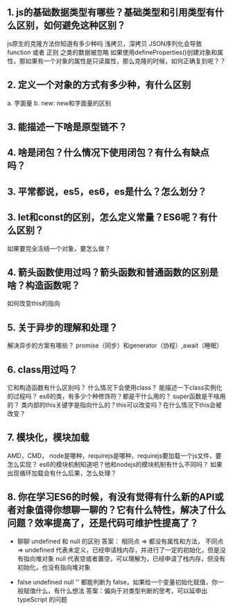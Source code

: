 ## 1. js的基础数据类型有哪些？基础类型和引用类型有什么区别，如何避免这种区别？
js原生的克隆方法你知道有多少种吗
浅拷贝，深拷贝
JSON序列化会导致 function 或者 正则 之类的数据被忽略
如果使用defineProperties()创建对象和属性，那如果有一个对象的属性是只读属性，那么克隆的时候，如何正确复刻呢？？

## 2. 定义一个对象的方式有多少种，有什么区别
a. 字面量
b. new: new和字面量的区别

## 3. 能描述一下啥是原型链不？

## 4. 啥是闭包？什么情况下使用闭包？有什么有缺点吗？

## 3. 平常都说，es5，es6，es是什么？怎么划分？

## 3. let和const的区别，怎么定义常量？ES6呢？有什么区别？
如果要完全冻结一个对象，要怎么做？

## 4. 箭头函数使用过吗？箭头函数和普通函数的区别是啥？构造函数呢？
如何改变this的指向

## 5. 关于异步的理解和处理？
解决异步的方案有哪些？
promise（同步）和generator（协程）,await（睡眠）

## 6. class用过吗？
它和构造函数有什么区别吗？
什么情况下会使用class？
能描述一下class实例化的过程吗？
es6的类，有多少个种修饰符？都是干什么用的？
super函数是干啥用的？
类内部的this关键字是指向什么的？this可以改变吗？在什么情况下this会被改变？

## 7. 模块化，模块加载
AMD，CMD，
node是哪种，requirejs是哪种，requirejs要加载一个js文件，要怎么实现？
es6的模块机制知道吧？他和nodejs的模块机制有什么不同吗？
如果出现循环加载会有什么后果，怎么处理？

## 8. 你在学习ES6的时候，有没有觉得有什么新的API或者对象值得你想聊一聊的？它有什么特性，解决了什么问题？效率提高了，还是代码可维护性提高了？

- 聊聊 undefined 和 null 的区别
答案：
相同点 => 都没有属性和方法，
不同点 => 
  undefined 代表未定义，已经申请栈内存，并进行了一定的初始化，但是没有指向堆对象
  null 代表空或者置空，可以理解为，已经申请了栈内存，但没有初始化，也没有指向堆对象

- false undefined null '' 都能判断为 false，如果给一个变量初始化赋值，你一般赋值什么，有什么想法
答案：偏向于对类型判断的思考，可以延申出 typeScript 的问题

